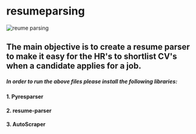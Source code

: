 # resumeparsing

![reume parsing](https://www.rchilli.com/hs-fs/hubfs/What%20is%20resume%20parsing.gif?quality=low&width=900&name=What%20is%20resume%20parsing.gif)

## The main objective is to create a resume parser to make it easy for the HR's to shortlist CV's when a candidate applies for a job.

##### In order to run the above files please install the following libraries:
#### 1. Pyresparser
#### 2. resume-parser
#### 3. AutoScraper 
